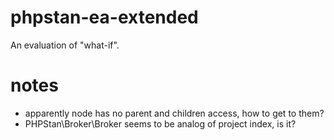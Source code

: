 # phpstan-ea-extended

An evaluation of "what-if".

# notes

- apparently node has no parent and children access, how to get to them?
- PHPStan\Broker\Broker seems to be analog of project index, is it?